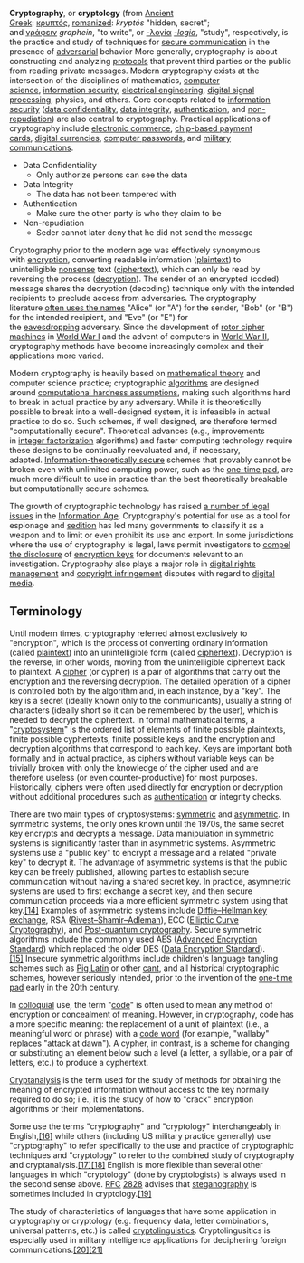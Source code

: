 
**Cryptography**, or **cryptology** (from [Ancient Greek](https://en.wikipedia.org/wiki/Ancient_Greek_language "Ancient Greek language"): [κρυπτός](https://en.wiktionary.org/wiki/%CE%BA%CF%81%CF%85%CF%80%CF%84%CF%8C%CF%82#Ancient_Greek "wikt:κρυπτός"), [romanized](https://en.wikipedia.org/wiki/Romanization_of_Ancient_Greek "Romanization of Ancient Greek"): _kryptós_ "hidden, secret"; and [γράφειν](https://en.wiktionary.org/wiki/%CE%B3%CF%81%CE%AC%CF%86%CE%B5%CE%B9%CE%BD#Ancient_Greek "wikt:γράφειν") _graphein_, "to write", or [-λογία](https://en.wiktionary.org/wiki/-%CE%BB%CE%BF%CE%B3%CE%AF%CE%B1#Ancient_Greek "wikt:-λογία") _[-logia](https://en.wikipedia.org/wiki/-logy "-logy")_, "study", respectively, is the practice and study of techniques for [secure communication](https://en.wikipedia.org/wiki/Secure_communication "Secure communication") in the presence of [adversarial](https://en.wikipedia.org/wiki/Adversary_\(cryptography\) "Adversary (cryptography)") behavior More generally, cryptography is about constructing and analyzing [protocols](https://en.wikipedia.org/wiki/Communication_protocol "Communication protocol") that prevent third parties or the public from reading private messages. Modern cryptography exists at the intersection of the disciplines of mathematics, [computer science](https://en.wikipedia.org/wiki/Computer_science "Computer science"), [information security](https://en.wikipedia.org/wiki/Information_security "Information security"), [electrical engineering](https://en.wikipedia.org/wiki/Electrical_engineering "Electrical engineering"), [digital signal processing](https://en.wikipedia.org/wiki/Digital_signal_processing "Digital signal processing"), physics, and others. Core concepts related to [information security](https://en.wikipedia.org/wiki/Information_security "Information security") ([data confidentiality](https://en.wikipedia.org/wiki/Confidentiality "Confidentiality"), [data integrity](https://en.wikipedia.org/wiki/Data_integrity "Data integrity"), [authentication](https://en.wikipedia.org/wiki/Authentication "Authentication"), and [non-repudiation](https://en.wikipedia.org/wiki/Non-repudiation "Non-repudiation")) are also central to cryptography. Practical applications of cryptography include [electronic commerce](https://en.wikipedia.org/wiki/Electronic_commerce "Electronic commerce"), [chip-based payment cards](https://en.wikipedia.org/wiki/Smart_card#EMV "Smart card"), [digital currencies](https://en.wikipedia.org/wiki/Digital_currencies "Digital currencies"), [computer passwords](https://en.wikipedia.org/wiki/Password "Password"), and [military communications](https://en.wikipedia.org/wiki/Military_communications "Military communications").

* Data Confidentiality 
	* Only authorize persons can see the data
* Data Integrity
	* The data has not been tampered with
* Authentication
	* Make sure the other party is who they claim to be
* Non-repudiation
	* Seder cannot later deny that he did not send the message

Cryptography prior to the modern age was effectively synonymous with [encryption](https://en.wikipedia.org/wiki/Encryption "Encryption"), converting readable information ([plaintext](https://en.wikipedia.org/wiki/Plaintext "Plaintext")) to unintelligible [nonsense](https://en.wikipedia.org/wiki/Nonsense "Nonsense") text ([ciphertext](https://en.wikipedia.org/wiki/Ciphertext "Ciphertext")), which can only be read by reversing the process ([decryption](https://en.wikipedia.org/wiki/Decryption "Decryption")). The sender of an encrypted (coded) message shares the decryption (decoding) technique only with the intended recipients to preclude access from adversaries. The cryptography literature [often uses the names](https://en.wikipedia.org/wiki/Alice_and_Bob "Alice and Bob") "Alice" (or "A") for the sender, "Bob" (or "B") for the intended recipient, and "Eve" (or "E") for the [eavesdropping](https://en.wikipedia.org/wiki/Eavesdropping "Eavesdropping") adversary. Since the development of [rotor cipher machines](https://en.wikipedia.org/wiki/Rotor_machine "Rotor machine") in [World War I](https://en.wikipedia.org/wiki/World_War_I "World War I") and the advent of computers in [World War II](https://en.wikipedia.org/wiki/World_War_II "World War II"), cryptography methods have become increasingly complex and their applications more varied.

Modern cryptography is heavily based on [mathematical theory](https://en.wikipedia.org/wiki/Mathematical_theory "Mathematical theory") and computer science practice; cryptographic [algorithms](https://en.wikipedia.org/wiki/Algorithm "Algorithm") are designed around [computational hardness assumptions](https://en.wikipedia.org/wiki/Computational_hardness_assumption "Computational hardness assumption"), making such algorithms hard to break in actual practice by any adversary. While it is theoretically possible to break into a well-designed system, it is infeasible in actual practice to do so. Such schemes, if well designed, are therefore termed "computationally secure". Theoretical advances (e.g., improvements in [integer factorization](https://en.wikipedia.org/wiki/Integer_factorization "Integer factorization") algorithms) and faster computing technology require these designs to be continually reevaluated and, if necessary, adapted. [Information-theoretically secure](https://en.wikipedia.org/wiki/Information-theoretic_security "Information-theoretic security") schemes that provably cannot be broken even with unlimited computing power, such as the [one-time pad](https://en.wikipedia.org/wiki/One-time_pad "One-time pad"), are much more difficult to use in practice than the best theoretically breakable but computationally secure schemes.

The growth of cryptographic technology has raised [a number of legal issues](https://en.wikipedia.org/wiki/Cryptography_law "Cryptography law") in the [Information Age](https://en.wikipedia.org/wiki/Information_Age "Information Age"). Cryptography's potential for use as a tool for espionage and [sedition](https://en.wikipedia.org/wiki/Sedition "Sedition") has led many governments to classify it as a weapon and to limit or even prohibit its use and export. In some jurisdictions where the use of cryptography is legal, laws permit investigators to [compel the disclosure](https://en.wikipedia.org/wiki/Key_disclosure_law "Key disclosure law") of [encryption keys](https://en.wikipedia.org/wiki/Key_\(cryptography\) "Key (cryptography)") for documents relevant to an investigation. Cryptography also plays a major role in [digital rights management](https://en.wikipedia.org/wiki/Digital_rights_management "Digital rights management") and [copyright infringement](https://en.wikipedia.org/wiki/Copyright_infringement "Copyright infringement") disputes with regard to [digital media](https://en.wikipedia.org/wiki/Digital_media "Digital media").

## Terminology

Until modern times, cryptography referred almost exclusively to "encryption", which is the process of converting ordinary information (called [plaintext](https://en.wikipedia.org/wiki/Plaintext "Plaintext")) into an unintelligible form (called [ciphertext](https://en.wikipedia.org/wiki/Ciphertext "Ciphertext")). Decryption is the reverse, in other words, moving from the unintelligible ciphertext back to plaintext. A [cipher](https://en.wikipedia.org/wiki/Cipher "Cipher") (or cypher) is a pair of algorithms that carry out the encryption and the reversing decryption. The detailed operation of a cipher is controlled both by the algorithm and, in each instance, by a "key". The key is a secret (ideally known only to the communicants), usually a string of characters (ideally short so it can be remembered by the user), which is needed to decrypt the ciphertext. In formal mathematical terms, a "[cryptosystem](https://en.wikipedia.org/wiki/Cryptosystem "Cryptosystem")" is the ordered list of elements of finite possible plaintexts, finite possible cyphertexts, finite possible keys, and the encryption and decryption algorithms that correspond to each key. Keys are important both formally and in actual practice, as ciphers without variable keys can be trivially broken with only the knowledge of the cipher used and are therefore useless (or even counter-productive) for most purposes. Historically, ciphers were often used directly for encryption or decryption without additional procedures such as [authentication](https://en.wikipedia.org/wiki/Authentication "Authentication") or integrity checks.

There are two main types of cryptosystems: [symmetric](https://en.wikipedia.org/wiki/Symmetric-key_algorithm "Symmetric-key algorithm") and [asymmetric](https://en.wikipedia.org/wiki/Public-key_cryptography "Public-key cryptography"). In symmetric systems, the only ones known until the 1970s, the same secret key encrypts and decrypts a message. Data manipulation in symmetric systems is significantly faster than in asymmetric systems. Asymmetric systems use a "public key" to encrypt a message and a related "private key" to decrypt it. The advantage of asymmetric systems is that the public key can be freely published, allowing parties to establish secure communication without having a shared secret key. In practice, asymmetric systems are used to first exchange a secret key, and then secure communication proceeds via a more efficient symmetric system using that key.[[14]](https://en.wikipedia.org/wiki/Cryptography#cite_note-14) Examples of asymmetric systems include [Diffie–Hellman key exchange](https://en.wikipedia.org/wiki/Diffie%E2%80%93Hellman_key_exchange "Diffie–Hellman key exchange"), RSA ([Rivest–Shamir–Adleman](https://en.wikipedia.org/wiki/RSA_\(cryptosystem\) "RSA (cryptosystem)")), ECC ([Elliptic Curve Cryptography](https://en.wikipedia.org/wiki/Elliptic_Curve_Cryptography "Elliptic Curve Cryptography")), and [Post-quantum cryptography](https://en.wikipedia.org/wiki/Post-quantum_cryptography "Post-quantum cryptography"). Secure symmetric algorithms include the commonly used AES ([Advanced Encryption Standard](https://en.wikipedia.org/wiki/Advanced_Encryption_Standard "Advanced Encryption Standard")) which replaced the older DES ([Data Encryption Standard](https://en.wikipedia.org/wiki/Data_Encryption_Standard "Data Encryption Standard")).[[15]](https://en.wikipedia.org/wiki/Cryptography#cite_note-15) Insecure symmetric algorithms include children's language tangling schemes such as [Pig Latin](https://en.wikipedia.org/wiki/Pig_Latin "Pig Latin") or other [cant](https://en.wikipedia.org/wiki/Cant_\(language\) "Cant (language)"), and all historical cryptographic schemes, however seriously intended, prior to the invention of the [one-time pad](https://en.wikipedia.org/wiki/One-time_pad "One-time pad") early in the 20th century.

In [colloquial](https://en.wikipedia.org/wiki/Colloquial "Colloquial") use, the term "[code](https://en.wikipedia.org/wiki/Code_\(cryptography\) "Code (cryptography)")" is often used to mean any method of encryption or concealment of meaning. However, in cryptography, code has a more specific meaning: the replacement of a unit of plaintext (i.e., a meaningful word or phrase) with a [code word](https://en.wikipedia.org/wiki/Code_word_\(communication\) "Code word (communication)") (for example, "wallaby" replaces "attack at dawn"). A cypher, in contrast, is a scheme for changing or substituting an element below such a level (a letter, a syllable, or a pair of letters, etc.) to produce a cyphertext.

[Cryptanalysis](https://en.wikipedia.org/wiki/Cryptanalysis "Cryptanalysis") is the term used for the study of methods for obtaining the meaning of encrypted information without access to the key normally required to do so; i.e., it is the study of how to "crack" encryption algorithms or their implementations.

Some use the terms "cryptography" and "cryptology" interchangeably in English,[[16]](https://en.wikipedia.org/wiki/Cryptography#cite_note-16) while others (including US military practice generally) use "cryptography" to refer specifically to the use and practice of cryptographic techniques and "cryptology" to refer to the combined study of cryptography and cryptanalysis.[[17]](https://en.wikipedia.org/wiki/Cryptography#cite_note-17)[[18]](https://en.wikipedia.org/wiki/Cryptography#cite_note-18) English is more flexible than several other languages in which "cryptology" (done by cryptologists) is always used in the second sense above. [RFC](https://en.wikipedia.org/wiki/RFC_\(identifier\) "RFC (identifier)") [2828](https://www.rfc-editor.org/rfc/rfc2828) advises that [steganography](https://en.wikipedia.org/wiki/Steganography "Steganography") is sometimes included in cryptology.[[19]](https://en.wikipedia.org/wiki/Cryptography#cite_note-rfc2828-19)

The study of characteristics of languages that have some application in cryptography or cryptology (e.g. frequency data, letter combinations, universal patterns, etc.) is called [cryptolinguistics](https://en.wikipedia.org/w/index.php?title=Cryptolinguistics&action=edit&redlink=1 "Cryptolinguistics (page does not exist)"). Cryptolingusitics is especially used in military intelligence applications for deciphering foreign communications.[[20]](https://en.wikipedia.org/wiki/Cryptography#cite_note-20)[[21]](https://en.wikipedia.org/wiki/Cryptography#cite_note-21)
